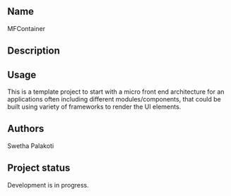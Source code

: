 ## Name
MFContainer 

## Description


## Usage
This is a template project to start with a micro front end architecture for an applications often including different modules/components, that could be built using variety of frameworks to render the UI elements.

## Authors 
Swetha Palakoti

## Project status
Development is in progress.
            
